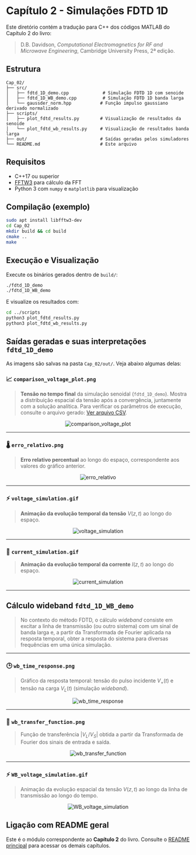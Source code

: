 # Capítulo 2 - Simulações FDTD 1D

Este diretório contém a tradução para C++ dos códigos MATLAB do Capítulo 2 do livro:

> D.B. Davidson, *Computational Electromagnetics for RF and Microwave Engineering*, Cambridge University Press, 2ª edição.

## Estrutura

```
Cap_02/
├── src/
│   ├── fdtd_1D_demo.cpp             # Simulação FDTD 1D com senoide
│   ├── fdtd_1D_WB_demo.cpp          # Simulação FDTD 1D banda larga
│   └── gaussder_norm.hpp           # Função impulso gaussiano derivado normalizado
├── scripts/
│   ├── plot_fdtd_results.py        # Visualização de resultados da senoide
│   └── plot_fdtd_wb_results.py     # Visualização de resultados banda larga
├── out/                            # Saídas geradas pelos simuladores
└── README.md                       # Este arquivo
```

## Requisitos

- C++17 ou superior
- [FFTW3](http://www.fftw.org/) para cálculo da FFT
- Python 3 com `numpy` e `matplotlib` para visualização

## Compilação (exemplo)

```bash
sudo apt install libfftw3-dev
cd Cap_02
mkdir build && cd build
cmake ..
make
```

## Execução e Visualização

Execute os binários gerados dentro de `build/`:

```bash
./fdtd_1D_demo
./fdtd_1D_WB_demo
```

E visualize os resultados com:

```bash
cd ../scripts
python3 plot_fdtd_results.py
python3 plot_fdtd_wb_results.py
```

## Saídas geradas e suas interpretações `fdtd_1D_demo`

As imagens são salvas na pasta `Cap_02/out/`. Veja abaixo algumas delas:

### 📈 `comparison_voltage_plot.png`

> **Tensão no tempo final** da simulação senoidal (`fdtd_1D_demo`). Mostra a distribuição espacial da tensão após a convergência, juntamente com a solução analítica. Para verificar os parâmetros de execução, consulte o arquivo gerado: [Ver arquivo CSV](./out/simulation_parameters.csv).

<p align="center">
  <img src="/Cap_02/out/comparison_voltage_plot.png" alt="comparison_voltage_plot">
</p>

---

### 🌡️ `erro_relativo.png`

> **Erro relativo percentual** ao longo do espaço, correspondente aos valores do gráfico anterior.

<p align="center">
  <img src="/Cap_02/out/erro_relativo.png" alt="erro_relativo">
</p>

---

### ⚡ `voltage_simulation.gif`

> **Animação da evolução temporal da tensão** $V(z,t)$ ao longo do espaço.

<p align="center">
  <img src="/Cap_02/out/voltage_simulation.gif" alt="voltage_simulation">
</p>

---

### 🔌 `current_simulation.gif`

> **Animação da evolução temporal da corrente** $I(z,t)$ ao longo do espaço.

<p align="center">
  <img src="/Cap_02/out/current_simulation.gif" alt="current_simulation">
</p>

---

## Cálculo wideband `fdtd_1D_WB_demo`

> No contexto do método FDTD, o cálculo *wideband* consiste em excitar a linha de transmissão (ou outro sistema) com um sinal de banda larga e, a partir da Transformada de Fourier aplicada na resposta temporal, obter a resposta do sistema para diversas frequências em uma única simulação.

---

### 🕒 `wb_time_response.png`

> Gráfico da resposta temporal: tensão do pulso incidente $V_+(t)$ e tensão na carga $V_L(t)$ (simulação *wideband*).

<p align="center">
  <img src="/Cap_02/out/wb_time_response.png" alt="wb_time_response">
</p>

---

### 📡 `wb_transfer_function.png`

> Função de transferência $|V_L / V_S|$ obtida a partir da Transformada de Fourier dos sinais de entrada e saída.

<p align="center">
  <img src="/Cap_02/out/wb_transfer_function.png" alt="wb_transfer_function">
</p>

---

### ⚡ `WB_voltage_simulation.gif`

> Animação da evolução espacial da tensão $V(z,t)$ ao longo da linha de transmissão ao longo do tempo.

<p align="center">
  <img src="/Cap_02/out/WB_voltage_simulation.gif" alt="WB_voltage_simulation">
</p>

## Ligação com README geral

Este é o módulo correspondente ao **Capítulo 2** do livro. Consulte o [README principal](../README.md) para acessar os demais capítulos.
